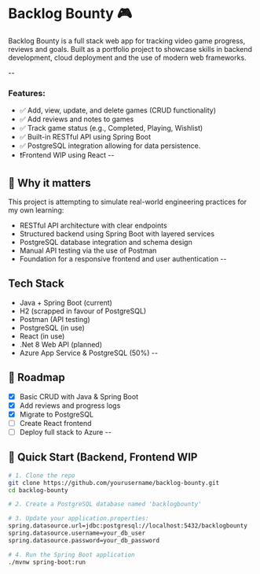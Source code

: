 # Backlog Bounty 🎮

Backlog Bounty is a full stack web app for tracking video game progress, reviews and goals. Built as a portfolio project to showcase skills in backend development, cloud deployment and the use of modern web frameworks.

--
### Features:
- ✅ Add, view, update, and delete games (CRUD functionality)
- ✅ Add reviews and notes to games
- ✅ Track game status (e.g., Completed, Playing, Wishlist)
- ✅ Built-in RESTful API using Spring Boot
- ✅ PostgreSQL integration allowing for data persistence.
- ❗Frontend WIP using React
--
## 💼 Why it matters

This project is attempting to simulate real-world engineering practices for my own learning:

- RESTful API architecture with clear endpoints
- Structured backend using Spring Boot with layered services
- PostgreSQL database integration and schema design
- Manual API testing via the use of Postman
- Foundation for a responsive frontend and user authentication
--
## Tech Stack
- Java + Spring Boot (current)
- H2 (scrapped in favour of PostgreSQL)
- Postman (API testing)
- PostgreSQL (in use)
- React (in use)
- .Net 8 Web API (planned)
- Azure App Service & PostgreSQL (50%)
--
## 🔄 Roadmap
- [x] Basic CRUD with Java & Spring Boot
- [x] Add reviews and progress logs
- [x] Migrate to PostgreSQL
- [ ] Create React frontend
- [ ] Deploy full stack to Azure
--
## 🚀 Quick Start (Backend, Frontend WIP

```bash
# 1. Clone the repo
git clone https://github.com/yourusername/backlog-bounty.git
cd backlog-bounty

# 2. Create a PostgreSQL database named 'backlogbounty'

# 3. Update your application.properties:
spring.datasource.url=jdbc:postgresql://localhost:5432/backlogbounty
spring.datasource.username=your_db_user
spring.datasource.password=your_db_password

# 4. Run the Spring Boot application
./mvnw spring-boot:run
